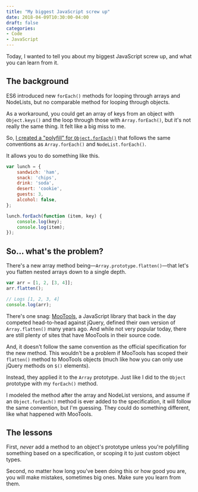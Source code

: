 ```yaml
---
title: "My biggest JavaScript screw up"
date: 2018-04-09T10:30:00-04:00
draft: false
categories:
- Code
- JavaScript
---
```


Today, I wanted to tell you about my biggest JavaScript screw up, and what you can learn from it.

## The background

ES6 introduced new `forEach()` methods for looping through arrays and NodeLists, but no comparable method for looping through objects.

As a workaround, you could get an array of keys from an object with `Object.keys()` and the loop through those with `Array.forEach()`, but it's not really the same thing. It felt like a big miss to me.

So, [I created a "polyfill" for `Object.forEach()`](https://gomakethings.com/the-es6-way-to-loop-through-objects-with-vanilla-javascript/#and-object-foreach-method) that follows the same conventions as `Array.forEach()` and `NodeList.forEach()`.

It allows you to do something like this.

```js
var lunch = {
	sandwich: 'ham',
	snack: 'chips',
	drink: 'soda',
	desert: 'cookie',
	guests: 3,
	alcohol: false,
};

lunch.forEach(function (item, key) {
	console.log(key);
	console.log(item);
});
```

## So... what's the problem?

There's a new array method being&mdash;`Array.prototype.flatten()`&mdash;that let's you flatten nested arrays down to a single depth.

```js
var arr = [1, 2, [3, 4]];
arr.flatten();

// Logs [1, 2, 3, 4]
console.log(arr);
```

There's one snag: [MooTools](https://mootools.net/), a JavaScript library that back in the day competed head-to-head against jQuery, defined their own version of `Array.flatten()` many years ago. And while not very popular today, there are still plenty of sites that have MooTools in their source code.

And, it doesn't follow the same convention as the official specification for the new method. This wouldn't be a problem if MooTools has scoped their `flatten()` method to MooTools objects (much like how you can only use jQuery methods on `$()` elements).

Instead, they applied it to the `Array` prototype. Just like I did to the `Object` prototype with my `forEach()` method.

I modeled the method after the array and NodeList versions, and assume if an `Object.forEach()` method is ever added to the specification, it will follow the same convention, but I'm guessing. They could do something different, like what happened with MooTools.

## The lessons

First, *never* add a method to an object's prototype unless you're polyfilling something based on a specification, or scoping it to just custom object types.

Second, no matter how long you've been doing this or how good you are, you will make mistakes, sometimes big ones. Make sure you learn from them.